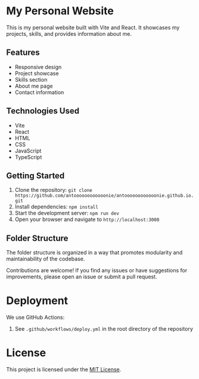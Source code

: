 # My Personal Website

This is my personal website built with Vite and React. It showcases my projects, skills, and provides information about me.

## Features

- Responsive design
- Project showcase
- Skills section
- About me page
- Contact information

## Technologies Used

- Vite
- React
- HTML
- CSS
- JavaScript
- TypeScript

## Getting Started

1. Clone the repository: `git clone https://github.com/antoooooooooooonie/antoooooooooooonie.github.io.git`
2. Install dependencies: `npm install`
3. Start the development server: `npm run dev`
4. Open your browser and navigate to `http://localhost:3000`

## Folder Structure

The folder structure is organized in a way that promotes modularity and maintainability of the codebase.

Contributions are welcome! If you find any issues or have suggestions for improvements, please open an issue or submit a pull request.

# Deployment

We use GitHub Actions:

1. See `.github/workflows/deploy.yml` in the root directory of the repository

# License

This project is licensed under the [MIT License](LICENSE).